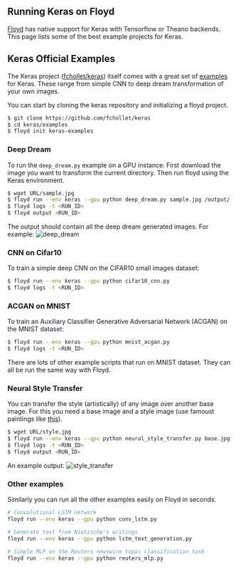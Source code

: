 ## Running Keras on Floyd

[Floyd](https://www.floydhub.com/) has native support for Keras with Tensorflow or Theano backends. This page lists some of the best example projects for Keras.

## Keras Official Examples

The Keras project ([fchollet/keras](https://github.com/fchollet/keras)) itself comes with a great set of [examples](https://github.com/fchollet/keras/tree/master/examples) for Keras. These range from simple CNN to deep dream transformation of your own images.

You can start by cloning the keras repository and initializing a floyd project.

```bash
$ git clone https://github.com/fchollet/keras
$ cd keras/examples
$ floyd init keras-examples
```

### Deep Dream

To run the `deep_dream.py` example on a GPU instance:
First download the image you want to transform the current directory.
Then run floyd using the Keras environment.

```bash
$ wget URL/sample.jpg
$ floyd run --env keras --gpu python deep_dream.py sample.jpg /output/
$ floyd logs -t <RUN_ID>
$ floyd output <RUN_ID>
```
The output should contain all the deep dream generated images. For example:
![deep_dream](https://dev.floydhub.com/viewer/data/ujRBgsxfGATSftVLKcVdVM/rVLSHv3RheWUQnFKnGJoz7/_at_iteration_4.png)

### CNN on Cifar10

To train a simple deep CNN on the CIFAR10 small images dataset:

```bash
$ floyd run --env keras --gpu python cifar10_cnn.py
$ floyd logs -t <RUN_ID>
```

### ACGAN on MNIST

To train an Auxiliary Classifier Generative Adversarial Network (ACGAN) on the
MNIST dataset:

```bash
$ floyd run --env keras --gpu python mnist_acgan.py
$ floyd logs -t <RUN_ID>
```

There are lots of other example scripts that run on MNIST dataset. They can all be run 
the same way with Floyd.

### Neural Style Transfer

You can transfer the style (artistically) of any image over another base image. For this
you need a base image and a style image (use famoust paintings like [this](https://github.com/floydhub/fast-style-transfer/blob/master/examples/style/the_scream.jpg)).

```bash
$ wget URL/style.jpg
$ floyd run --env keras --gpu python neural_style_transfer.py base.jpg style.jpg /output/result
$ floyd logs -t <RUN_ID>
$ floyd output <RUN_ID>
```
An example output:
![style_transfer](https://www.floydhub.com/viewer/data/fWbbaWgY29aZJtfvDZoSmM/maEBJn9ULHVvCVxhRcKNmM/result_at_iteration_9.png)

### Other examples

Similarly you can run all the other examples easily on Floyd in seconds.

```bash
# Convolutional LSTM network
floyd run --env keras --gpu python conv_lstm.py

# Generate text from Nietzsche's writings
floyd run --env keras --gpu python lstm_text_generation.py

# Simple MLP on the Reuters newswire topic classification task
floyd run --env keras --gpu python reuters_mlp.py
```

